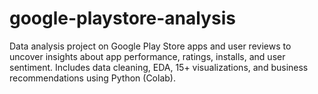 # google-playstore-analysis
Data analysis project on Google Play Store apps and user reviews to uncover insights about app performance, ratings, installs, and user sentiment. Includes data cleaning, EDA, 15+ visualizations, and business recommendations using Python (Colab).
